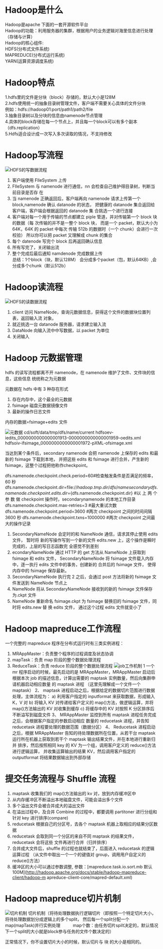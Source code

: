 # Hadoop是什么
Hadoop是apache 下面的一套开源软件平台  
Hadoop的功能：利用服务器的集群，根据用户的业务逻辑对海里信息进行处理（存储与计算）  
Hadoop的核心组件:  
  HDFS(分布式文件系统)  
  MAPREDUCE(分布式运行系统)  
  YARN(运算资源调度系统)  
   
# Hadoop特点
1.hdfs里的文件是分块（block）存储的，默认大小是128M  
2.hdfs使用统一的抽象目录树管理文件，客户端不需要关心具体的文件分块  
 例如：hdfs://hadoop01:port/path1/path2/file  
3.抽象目录树以及分块的信息由namenode节点管理  
4.具体的block存储在每一个节点上，并且每一个block可以有多个副本（dfs.replication）  
5.Hdfs适合设计成一次写入多次读取的情况，不支持修改  

# Hadoop写流程
![HDFS的写数据流程](https://github.com/qq840093270/study/blob/master/bigData/doc/Hadoop/images/HDFS%E7%9A%84%E5%86%99%E6%95%B0%E6%8D%AE%E6%B5%81%E7%A8%8B.png)
1. 客户端使用 FIleSystem 上传 
2. FIleSystem 与 namenode 进行通信，nn 会检查自己维护得目录树，判断当前目录是否存 在 
3. 当 namenode 正确返回后，客户端再向 namenode 请求上传第一个 block,namenode 确认 datanode 的状态，
   把健康的 datanode 集合返回给客户端，客户端会根据返回的 datanode 集 合挑选一个进行连接 
4. 客户端对每一个用于传输的节点都建立 piple 管道，并对传输第一个 block 块的数据（每 次传输的并不是一整个 block 块，
   而是一个 packet，默认大小为 64K，64K 的 packet 中每次 传输 512b 的数据时（一个 chunk）会进行一次校验）
   所以你可以把 packet 又理解成 chunk 的集合 
5. 每个 datenode 写完个 block 后再返回确认信息 
6. 所有写完了，关闭输出流 
7. 整个完成后最后通知 namdenode 完成数据上传  
总结：1个block（块，默认128M） 会分成多个packet（包，默认64KB）,会分成多个chunk（默认512b）  

# Hadoop读流程
![HDFS的读数据流程](https://github.com/qq840093270/study/blob/master/bigData/doc/Hadoop/images/HDFS%E7%9A%84%E8%AF%BB%E6%95%B0%E6%8D%AE%E6%B5%81%E7%A8%8B.png)
1. client 访问 NameNode，查询元数据信息，获得这个文件的数据块位置列表，返回输入流 对象。 
2. 就近挑选一台 datanode 服务器，请求建立输入流 
3. DataNode 向输入流中中写数据，以 packet 为单位 
4. 关闭输入

# Hadoop 元数据管理
hdfs 的读写流程都离不开 namenode，在 namenode 维护了文件、文件块的信息，这些信息 统统称之为元数据

元数据在 hdfs 中有 3 种存在形式 
1. 存在内存中，这个最全的元数据 
2. fsimage 磁盘元数据镜像文件 
3. 最新的操作日志文件 

内存的数据=fsimage+edits 文件  

![元数据](https://github.com/qq840093270/study/blob/master/bigData/doc/Hadoop/images/%E5%85%83%E6%95%B0%E6%8D%AE.jpg)
cd/soft/data/tmp/dfs/name/current hdfsoev-iedits_0000000000000001913-0000000000000001959-oedits.xml hdfsoiv-ifsimage_0000000000000001972-pXML-ofsimage.xml

当达到某个条件后，secondary namenode 会把 namenode 上保存的 edits 和最新的 fsimage 下载到本地，
并把这些 edits 和 fsimage 进行合并，产生新的 fsimage，这整个过程把他称作checkpoint。



dfs.namenode.checkpoint.check.period=60#检查触发条件是否满足的频率，60 秒 
dfs.namenode.checkpoint.dir=file://${hadoop.tmp.dir}/dfs/namesecondary 
dfs.namenode.checkpoint.edits.dir=${dfs.namenode.checkpoint.dir} #以 上 两 个 参 数 做 checkpoint 操作时，secondarynamenode 的本地工作目录
dfs.namenode.checkpoint.max-retries=3   #最大重试次数 
dfs.namenode.checkpoint.period=3600     #两次 checkpoint 之间的时间间隔 3600 秒 
dfs.namenode.checkpoint.txns=1000000    #两次 checkpoint 之间最大的操作记录


1. SecondaryNameNode 会定时的和 NameNode 通信，请求其停止使用 edits 文件，
   暂时将 新的写操作写到一个新的文件 edits.new 上，这个操作是瞬时完成的，上层的写日志函数完 全感觉不到差别
2. econdaryNameNode 通过 HTTP 的 get 方法从 NameNode 上获取到 fsimage 和 edits 文件，
   SecondaryNameNode 将 fsimage 文件载入内存中，逐一执行 edits 文件中的事务，创建新的 合并后的 fsimage 文件，
   使得内存中的 fsimage 保存最新。
3. SecondaryNameNode 执行完 2 之后，会通过 post 方法将新的 fsimage 文件发送到 NameNode 节点上
4. NameNode 将从 SecondaryNameNode 接收到的新的 fsimage 文件保存为.ckpt 文件
5. NameNode 重新命名 fsimage.ckpt 为 fsimage 替换旧的 fsimage 文件，同时将 edits.new 替 换 edits 文件，
   通过这个过程 edits 文件就变小了

# Hadoop mapreduce工作流程
一个完整的 mapreduce 程序在分布式运行时有三类实例进程： 
1. MRAppMaster：负责整个程序的过程调度及状态协调 
2. mapTask：负责 map 阶段的整个数据处理流程
3. ReduceTask：负责 reduce 阶段的整个数据处理流程
![job工作机制](https://github.com/qq840093270/study/blob/master/bigData/doc/Hadoop/images/%E5%B7%A5%E4%BD%9C%E6%9C%BA%E5%88%B6.jpg)
1 一个 mr 程序启动的时候，最先启动的是 MRAppMaster，MRAppMaster 启动后根据本次 job 的描述信息，计算出需要的 maptask 实例数量，然后向集群申请机器启动相应数量 的 maptask 进程 （这里先理解成一个文件一个 maptask）
2、 maptask 进程启动之后，根据给定的数据切片范围进行数据处理，主体流程为：
  a) 利用客户指定的 inputformat 来获取数据，形成输入 K，V 对 
  b) 将输入 KV 对传递给客户定义的 map()方法，做逻辑运算，并将 map()方法输出的 KV 对收集到缓存 
  c) 将缓存中的 KV 对按照 K 分区排序后不断溢写到磁盘文件 
3、 MRAppMaster 监控到所有 maptask 进程任务完成之后，会根据客户指定的参数启动相应 数量的 reducetask 进程，并告知 reducetask 进程要处理的数据范围（数据分区） 
4、 Reducetask 进程启动之后，根据 MRAppMaster 告知的待处理数据所在位置，从若干台 maptask 运行所在机器上获取到若干个 maptask 输出结果文件，并在本地进行重新归并 排序，然后按照相同 key 的 KV 为一个组，调用客户定义的 reduce()方法进行逻辑运算， 并收集运算输出的结果 KV，然后调用客户指定的 outputformat 将结果数据输出到外部存储

# 提交任务流程与 Shuffle 流程
1. maptask 收集我们的 map()方法输出的 kv 对，放到内存缓冲区中 
2. 从内存缓冲区不断溢出本地磁盘文件，可能会溢出多个文件 
3. 多个溢出文件会被合并成大的溢出文件 
4. 在溢出过程中，及合并 Combine 的过程中，都要调用 partitoner 进行分组和针对 key 进行排序(compare) 
5. reducetask 根据自己的分区号，去各个 maptask 机器上取相应的结果分区数据 
6. reducetask 会取到同一个分区的来自不同 maptask 的结果文件，reducetask 会将这些 文件再进行合并（归并排序） 
7. 合并成大文件后，shuffle 的过程也就结束了，后面进入 reducetask 的逻辑运算过程 （从文件中取出一个一个的键值对 group，调用用户自定义的 reduce()方法） 
8. 缓冲区的大小可以通过参数调整, 参数：[mapreduce.task.io.sort.mb 默认100M](http://hadoop.apache.org/docs/stable/hadoop-mapreduce-client/hadoop-m apreduce-client-core/mapred-default.xml) 

# Hadoop mapreduce切片机制
![切片机制](https://github.com/qq840093270/study/blob/master/bigData/doc/Hadoop/images/%E5%88%87%E7%89%87%E6%9C%BA%E5%88%B6.png)
切片机制（将待处理数据执行逻辑切片（即按照一个特定切片大小，将待处理数据划分成逻辑上的多个split，
         然后每一个split分配一个map(mapTask)并行实例处理　
         map个数：由任务切片spilt决定的，默认情况下一个split的大小就是block参与任务的文件个数决定的） 

正常情况下，你不设置切片大小的时候，默认切片与 块 的大小是相同的。  
